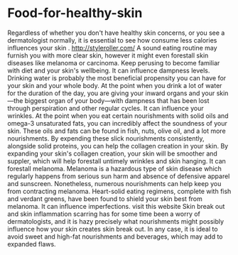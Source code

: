 # Food-for-healthy-skin
Regardless of whether you don't have healthy skin concerns, or you see a dermatologist normally, it is essential to see how consume less calories influences your skin .  http://styleroller.com/  A sound eating routine may furnish you with more clear skin, however it might even forestall skin diseases like melanoma or carcinoma. Keep perusing to become familiar with diet and your skin's wellbeing.  It can influence dampness levels.  Drinking water is probably the most beneficial propensity you can have for your skin and your whole body. At the point when you drink a lot of water for the duration of the day, you are giving your inward organs and your skin—the biggest organ of your body—with dampness that has been lost through perspiration and other regular cycles.  It can influence your wrinkles.  At the point when you eat certain nourishments with solid oils and omega-3 unsaturated fats, you can incredibly affect the soundness of your skin. These oils and fats can be found in fish, nuts, olive oil, and a lot more nourishments. By expending these slick nourishments consistently, alongside solid proteins, you can help the collagen creation in your skin. By expanding your skin's collagen creation, your skin will be smoother and suppler, which will help forestall untimely wrinkles and skin hanging.  It can forestall melanoma.  Melanoma is a hazardous type of skin disease which regularly happens from serious sun harm and absence of defensive apparel and sunscreen. Nonetheless, numerous nourishments can help keep you from contracting melanoma. Heart-solid eating regimens, complete with fish and verdant greens, have been found to shield your skin best from melanoma.  It can influence imperfections.  visit this website  Skin break out and skin inflammation scarring has for some time been a worry of dermatologists, and it is hazy precisely what nourishments might possibly influence how your skin creates skin break out.    In any case, it is ideal to avoid sweet and high-fat nourishments and beverages, which may add to expanded flaws.
